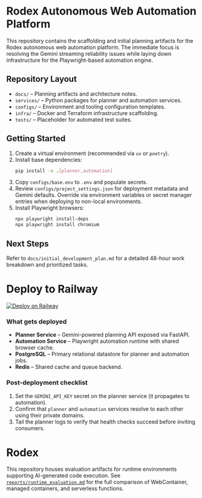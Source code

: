 
# Rodex Autonomous Web Automation Platform

This repository contains the scaffolding and initial planning artifacts for the Rodex autonomous web automation platform. The immediate focus is resolving the Gemini streaming reliability issues while laying down infrastructure for the Playwright-based automation engine.

## Repository Layout
- `docs/` – Planning artifacts and architecture notes.
- `services/` – Python packages for planner and automation services.
- `configs/` – Environment and tooling configuration templates.
- `infra/` – Docker and Terraform infrastructure scaffolding.
- `tests/` – Placeholder for automated test suites.

## Getting Started
1. Create a virtual environment (recommended via `uv` or `poetry`).
2. Install base dependencies:
   ```bash
   pip install -e .[planner,automation]
   ```
3. Copy `configs/base.env` to `.env` and populate secrets.
4. Review `configs/project_settings.json` for deployment metadata and Gemini
   defaults. Override via environment variables or secret manager entries when
   deploying to non-local environments.
5. Install Playwright browsers:
   ```bash
   npx playwright install-deps
   npx playwright install chromium
   ```

## Next Steps
Refer to `docs/initial_development_plan.md` for a detailed 48-hour work breakdown and prioritized tasks.

# Deploy to Railway

[![Deploy on Railway](https://railway.app/button.svg)](https://railway.app/template/YOUR_TEMPLATE_ID)

### What gets deployed
- **Planner Service** – Gemini-powered planning API exposed via FastAPI.
- **Automation Service** – Playwright automation runtime with shared browser cache.
- **PostgreSQL** – Primary relational datastore for planner and automation jobs.
- **Redis** – Shared cache and queue backend.

### Post-deployment checklist
1. Set the `GEMINI_API_KEY` secret on the planner service (it propagates to automation).
2. Confirm that `planner` and `automation` services resolve to each other using their private domains.
3. Tail the planner logs to verify that health checks succeed before inviting consumers.

# Rodex

This repository houses evaluation artifacts for runtime environments supporting AI-generated code execution. See [`reports/runtime_evaluation.md`](reports/runtime_evaluation.md) for the full comparison of WebContainer, managed containers, and serverless functions.

